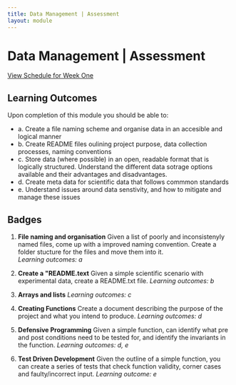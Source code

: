 ```yaml
---
title: Data Management | Assessment
layout: module
---
```



# Data Management | Assessment
[View Schedule for Week One](index.html)


## Learning Outcomes

Upon completion of this module you should be able to:

- a. Create a file naming scheme and organise data in an accesible and logical manner
- b. Create README files oulining project purpose, data collection processes, naming conventions 
- c. Store data (where possible) in an open, readable format that is logically structured. Understand the different data sotrage options available and their advantages and disadvantages.
- d. Create meta data for scientific data that follows commmon standards
- e. Understand issues around data senstivity, and how to mitigate and manage these issues  




## Badges

1. **File naming and organisation**
Given a list of poorly and inconsistenyly named files, come up with a improved naming convention. Create a folder stucture for the files and move them into it.  
_Learning outcomes: a_


2. **Create a "README.text**
Given a simple scientific scenario with experimental data, create a README.txt file.
_Learning outcomes: b_


3. **Arrays and lists**
_Learning outcomes: c_


4. **Creating Functions**
Create a document describing the purpose of the project and what you intend to produce.
_Learning outcomes: d_


5. **Defensive Programming**
Given a simple function, can identify what pre and post conditions need to be tested for, and identify the invariants in the function. 
_Learning outcomes: d, e_


6. **Test Driven Development**
Given the outline of a simple function, you can create a series of tests that check function validity, corner cases and faulty/incorrect input.
_Learning outcome: e_